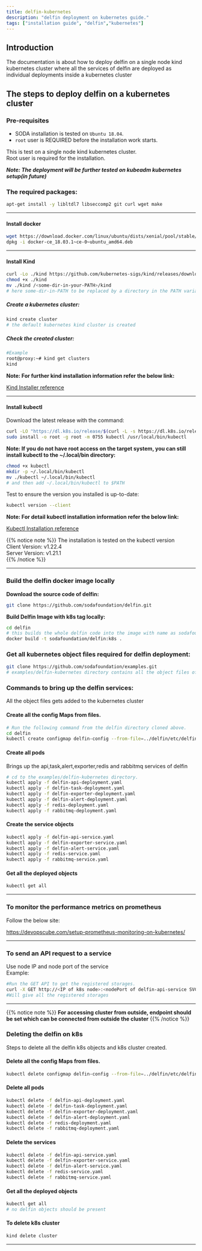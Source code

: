 ```yaml
---
title: delfin-kubernetes
description: "delfin deployment on kubernetes guide."
tags: ["installation guide", "delfin","kubernetes"] 
---
```


## Introduction
The documentation is about how to deploy delfin on a single node kind kubernetes cluster where all the services of delfin are deployed as individual deployments inside a kubernetes cluster

## The steps to deploy delfin on a kubernetes cluster 

### Pre-requisites
- SODA installation is tested on `Ubuntu 18.04`.
- `root` user is REQUIRED before the installation work starts.

This is test on a single node kind kubernetes cluster.<br />
Root user is required for the installation.

**_Note: The deployment  will be further tested on kubeadm kubernetes setup(in future)_**

### The required packages:
```bash
apt-get install -y libltdl7 libseccomp2 git curl wget make
```
---

#### Install docker

```bash
wget https://download.docker.com/linux/ubuntu/dists/xenial/pool/stable/amd64/docker-ce_18.03.1~ce-0~ubuntu_amd64.deb
dpkg -i docker-ce_18.03.1~ce-0~ubuntu_amd64.deb 
```
---

#### Install Kind

```bash
curl -Lo ./kind https://github.com/kubernetes-sigs/kind/releases/download/v0.11.1/kind-linux-amd64
chmod +x ./kind
mv ./kind /<some-dir-in-your-PATH>/kind
# here some-dir-in-PATH to be replaced by a directory in the PATH variable
```
##### Create a kubernetes cluster:
```bash
kind create cluster
# the default kubernetes kind cluster is created
```
##### Check the created cluster:
```bash
#Example
root@proxy:~# kind get clusters
kind
```
**Note:
For further kind installation information refer the below link:**

[Kind Installer reference](https://kind.sigs.k8s.io/docs/user/quick-start/#creating-a-cluster)

---

#### Install kubectl

 Download the latest release with the command:
```bash
curl -LO "https://dl.k8s.io/release/$(curl -L -s https://dl.k8s.io/release/stable.txt)/bin/linux/amd64/kubectl"
sudo install -o root -g root -m 0755 kubectl /usr/local/bin/kubectl
```
 **Note:
 If you do not have root access on the target system, you can still install kubectl to the ~/.local/bin directory:**
```bash
chmod +x kubectl
mkdir -p ~/.local/bin/kubectl
mv ./kubectl ~/.local/bin/kubectl
# and then add ~/.local/bin/kubectl to $PATH
```
Test to ensure the version you installed is up-to-date:
```bash
kubectl version --client
```
**Note:
For detail kubectl installation information refer the below link:**

[Kubectl Installation reference](https://kubernetes.io/docs/tasks/tools/install-kubectl-linux/)

{{% notice note %}}
The installation is tested on the kubectl version <br />
Client Version: v1.22.4 <br />
Server Version: v1.21.1 <br />
{{% /notice %}}

---

### Build the delfin docker image locally
**Download the source code of delfin:**
```bash
git clone https://github.com/sodafoundation/delfin.git
```

**Build Delfin Image with k8s tag locally:**
```bash
cd delfin
# this builds the whole delfin code into the image with name as sodafoundation/delfin with tag as k8s
docker build -t sodafoundation/delfin:k8s .
```

### Get all kubernetes object files required for delfin deployment:
```bash
git clone https://github.com/sodafoundation/examples.git
# examples/delfin-kubernetes directory contains all the object files of delfin k8s delpoyment
```
### Commands to bring up the delfin services:
All the object files gets added to the kubernetes cluster<br />
#### Create all the config Maps from files.

```bash
# Run the following command from the delfin directory cloned above.
cd delfin
kubectl create configmap delfin-config --from-file=../delfin/etc/delfin/
```
#### Create all pods
Brings up the api,task,alert,exporter,redis and rabbitmq services of delfin

```bash
# cd to the examples/delfin-kubernetes directory.
kubectl apply -f delfin-api-deployment.yaml
kubectl apply -f delfin-task-deployment.yaml
kubectl apply -f delfin-exporter-deployment.yaml
kubectl apply -f delfin-alert-deployment.yaml
kubectl apply -f redis-deployment.yaml
kubectl apply -f rabbitmq-deployment.yaml
```
#### Create the service objects
```bash
kubectl apply -f delfin-api-service.yaml
kubectl apply -f delfin-exporter-service.yaml
kubectl apply -f delfin-alert-service.yaml
kubectl apply -f redis-service.yaml
kubectl apply -f rabbitmq-service.yaml
```
#### Get all the deployed objects
```bash
kubectl get all
```
---

### To monitor the performance metrics on prometheus
Follow the below site:

https://devopscube.com/setup-prometheus-monitoring-on-kubernetes/

---

### To send an API request to a service
Use node IP and node port of the service<br />
Example:
```bash
#Run the GET API to get the registered storages.
curl -X GET http://<IP of k8s node>:<nodePort of delfin-api-service SVC>/v1/storages
#Will give all the registered storages
```
---

{{% notice note %}}
**For accessing cluster from outside, endpoint should be set which can be connected from outside the cluster**
{{% /notice %}}

### Deleting the delfin on k8s
Steps to delete all the delfin k8s objects and k8s cluster created.
#### Delete all the config Maps from files.
```bash
kubectl delete configmap delfin-config --from-file=../delfin/etc/delfin/
```
#### Delete all pods 
```bash
kubectl delete -f delfin-api-deployment.yaml
kubectl delete -f delfin-task-deployment.yaml
kubectl delete -f delfin-exporter-deployment.yaml
kubectl delete -f delfin-alert-deployment.yaml
kubectl delete -f redis-deployment.yaml
kubectl delete -f rabbitmq-deployment.yaml
```
#### Delete the services
```bash
kubectl delete -f delfin-api-service.yaml
kubectl delete -f delfin-exporter-service.yaml
kubectl delete -f delfin-alert-service.yaml
kubectl delete -f redis-service.yaml
kubectl delete -f rabbitmq-service.yaml
```
#### Get all the deployed objects
```bash
kubectl get all
# no delfin objects should be present
```
#### To delete k8s cluster
```bash
kind delete cluster
```
---

